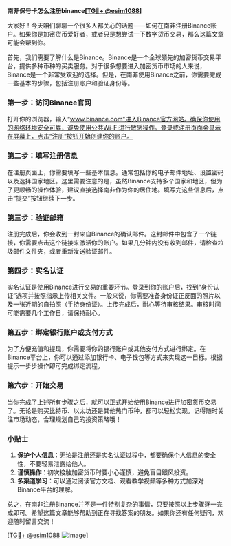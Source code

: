 **南非保号卡怎么注册binance[[TG💪+ @esim1088](https://t.me/s/esim1088)]**

大家好！今天咱们聊聊一个很多人都关心的话题——如何在南非注册Binance账户。如果你是加密货币爱好者，或者只是想尝试一下数字货币交易，那么这篇文章可能会帮到你。

首先，我们需要了解什么是Binance。Binance是一个全球领先的加密货币交易平台，提供多种币种的买卖服务。对于很多想要进入加密货币市场的人来说，Binance是一个非常受欢迎的选择。但是，在南非使用Binance之前，你需要完成一些基本的步骤，包括注册账户和验证身份等。

### 第一步：访问Binance官网

打开你的浏览器，输入“www.binance.com”进入Binance官方网站。确保你使用的网络环境安全可靠，避免使用公共Wi-Fi进行敏感操作。登录或注册页面会显示在屏幕上，点击“注册”按钮开始创建你的账户。

### 第二步：填写注册信息

在注册页面上，你需要填写一些基本信息。通常包括你的电子邮件地址、设置密码以及选择国家地区。这里需要注意的是，虽然Binance支持多个国家和地区，但为了更顺畅的操作体验，建议直接选择南非作为你的居住地。填写完这些信息后，点击“提交”按钮继续下一步。

### 第三步：验证邮箱

注册完成后，你会收到一封来自Binance的确认邮件。这封邮件中包含了一个链接，你需要点击这个链接来激活你的账户。如果几分钟内没有收到邮件，请检查垃圾邮件文件夹，或者重新发送验证邮件。

### 第四步：实名认证

实名认证是使用Binance进行交易的重要环节。登录到你的账户后，找到“身份认证”选项并按照指示上传相关文件。一般来说，你需要准备身份证正反面的照片以及一张近期的自拍照（手持身份证）。上传完成后，耐心等待审核结果。审核时间可能需要几个工作日，请保持耐心。

### 第五步：绑定银行账户或支付方式

为了方便充值和提现，你需要将你的银行账户或其他支付方式进行绑定。在Binance平台上，你可以通过添加银行卡、电子钱包等方式来实现这一目标。根据提示一步步操作即可完成绑定流程。

### 第六步：开始交易

当你完成了上述所有步骤之后，就可以正式开始使用Binance进行加密货币交易了。无论是购买比特币、以太坊还是其他热门币种，都可以轻松实现。记得随时关注市场动态，合理规划自己的投资策略哦！

### 小贴士

1. **保护个人信息**：无论是注册还是实名认证过程中，都要确保个人信息的安全性，不要轻易泄露给他人。
2. **谨慎操作**：初次接触加密货币时要小心谨慎，避免盲目跟风投资。
3. **多渠道学习**：可以通过阅读官方文档、观看教学视频等多种方式加深对Binance平台的理解。

总之，在南非注册Binance并不是一件特别复杂的事情，只要按照以上步骤逐一完成即可。希望这篇文章能够帮助到正在寻找答案的朋友。如果你还有任何疑问，欢迎随时留言交流！

[[TG💪+ @esim1088](https://t.me/s/esim1088) ![Image](https://i.postimg.cc/4NQfJmqS/Snipaste-2025-05-13-00-14-12.png)]